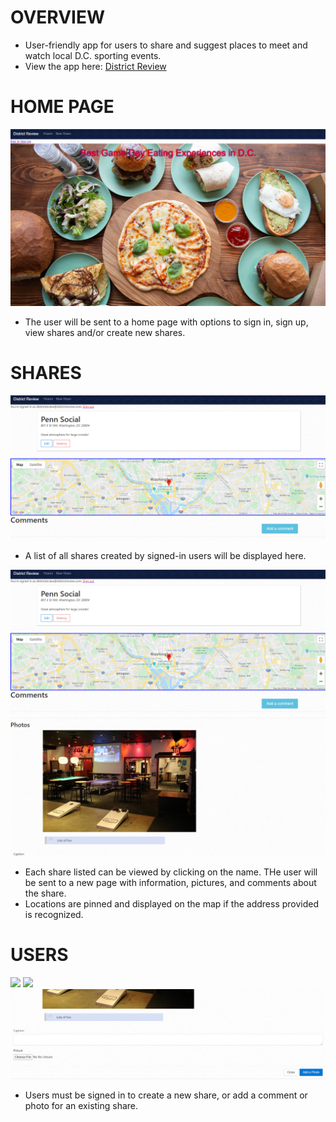 # OVERVIEW

* User-friendly app for users to share and suggest places to meet and watch local D.C. sporting events.
*  View the app here: <a href="https://districtreview-nick-parsley.herokuapp.com/">District Review</a>


# HOME PAGE

<img src='drhome.PNG'>

* The user will be sent to a home page with options to sign in, sign up, view shares and/or create new shares.


# SHARES

<img src='share1.PNG'>

* A list of all shares created by signed-in users will be displayed here.  

<img src='share1.PNG'>
<img src='share2.PNG'>

* Each share listed can be viewed by clicking on the name.  THe user will be sent to a new page with information, pictures, and comments about the share.
* Locations are pinned and displayed on the map if the address provided is recognized.


# USERS

<img src='shareloginin.PNG'>
<img src='usernewshare.PNG'>
<img src='usershare.PNG'>

* Users must be signed in to create a new share, or add a comment or photo for an existing share.  
